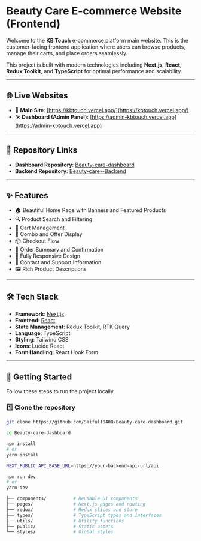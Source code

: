 # Beauty Care E-commerce Website (Frontend)

Welcome to the **KB Touch** e-commerce platform main website. This is the customer-facing frontend application where users can browse products, manage their carts, and place orders seamlessly.

This project is built with modern technologies including **Next.js**, **React**, **Redux Toolkit**, and **TypeScript** for optimal performance and scalability.

---

## 🌐 Live Websites

- 🛒 **Main Site**: [https://kbtouch.vercel.app/](https://kbtouch.vercel.app/)
- 🛠️ **Dashboard (Admin Panel)**: [https://admin-kbtouch.vercel.app](https://admin-kbtouch.vercel.app)

---

## 📂 Repository Links

- **Dashboard Repository**: [Beauty-care-dashboard](https://github.com/Saiful10400/Beauty-care-dashboard)
- **Backend Repository**: [Beauty-care--Backend](https://github.com/Saiful10400/Beauty-care--Backend-)

---

## ✨ Features

- 🏠 Beautiful Home Page with Banners and Featured Products
- 🔍 Product Search and Filtering
- 🛒 Cart Management
- 🎁 Combo and Offer Display
- 📦 Checkout Flow
- 🧾 Order Summary and Confirmation
- 📱 Fully Responsive Design
- 💬 Contact and Support Information
- 🖼️ Rich Product Descriptions

---

## 🛠️ Tech Stack

- **Framework**: [Next.js](https://nextjs.org/)
- **Frontend**: [React](https://reactjs.org/)
- **State Management**: Redux Toolkit, RTK Query
- **Language**: TypeScript
- **Styling**: Tailwind CSS
- **Icons**: Lucide React
- **Form Handling**: React Hook Form

---

## 🚀 Getting Started

Follow these steps to run the project locally.

### 1️⃣ Clone the repository

```bash
git clone https://github.com/Saiful10400/Beauty-care-dashboard.git

cd Beauty-care-dashboard

npm install
# or
yarn install

NEXT_PUBLIC_API_BASE_URL=https://your-backend-api-url/api

npm run dev
# or
yarn dev

├── components/          # Reusable UI components
├── pages/               # Next.js pages and routing
├── redux/               # Redux slices and store
├── types/               # TypeScript types and interfaces
├── utils/               # Utility functions
├── public/              # Static assets
└── styles/              # Global styles

